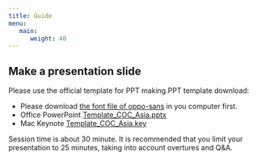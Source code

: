 ```yaml
---
title: Guide
menu:
   main:
      weight: 40
---
```

## Make a presentation slide

Please use the official template for PPT making.PPT template download:

* Please download [the font file of oppo-sans](https://fontmeme.com/fonts/oppo-sans-font/) in you computer first.
* Office PowerPoint [Template_COC_Asia.pptx](https://apachecon.com/acasia2023/Template_COC_Asia.pptx)
* Mac Keynote [Template_COC_Asia.key](https://apachecon.com/acasia2023/Template_COC_Asia.key)

Session time is about 30 minute. It is recommended that you limit your presentation to 25 minutes, taking into account overtures and Q&A.
